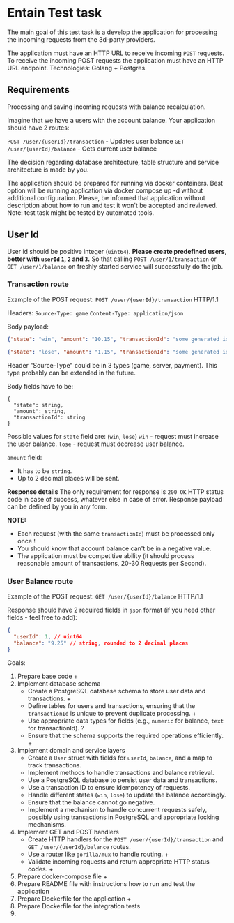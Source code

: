 # Entain Test task
The main goal of this test task is a develop the application for processing the incoming requests from the 3d-party providers.

The application must have an HTTP URL to receive incoming `POST` requests.
To receive the incoming POST requests the application must have an HTTP URL endpoint.
Technologies: Golang + Postgres.

## Requirements

Processing and saving incoming requests with balance recalculation.

Imagine that we have a users with the account balance.
Your application should have 2 routes:

`POST /user/{userId}/transaction` - Updates user balance
`GET /user/{userId}/balance` - Gets current user balance

The decision regarding database architecture, table structure and service architecture is made by you.

The application should be prepared for running via docker containers.
Best option will be running application via docker compose up -d without additional configuration.
Please, be informed that application without description about how to run and test it won't be accepted and reviewed.
Note: test task might be tested by automated tools.

## User Id
User id should be positive integer (`uint64`).
**Please create predefined users, better with `userId` `1`, `2` and `3`.**
So that calling `POST /user/1/transaction` or `GET /user/1/balance` on freshly started service will successfully do the job.

### Transaction route
Example of the POST request:
`POST /user/{userId}/transaction` HTTP/1.1

Headers:
`Source-Type: game`
`Content-Type: application/json`

Body payload:
```json
{"state": "win", "amount": "10.15", "transactionId": "some generated identificator"}
```

```json
{"state": "lose", "amount": "1.15", "transactionId": "some generated identificator"} 
```

Header "Source-Type" could be in 3 types (game, server, payment). This type probably can be extended in the future.

Body fields have to be:
```
{
  "state": string,
  "amount": string,
  "transactionId": string 
}
```

Possible values for `state` field are: (`win`, `lose`)
`win` - request must increase the user balance.
`lose` - request must decrease user balance.

`amount` field:
- It has to be `string`.
- Up to 2 decimal places will be sent.

**Response details**
The only requirement for response is `200 OK` HTTP status code in case of success, whatever else in case of error.
Response payload can be defined by you in any form.

**NOTE:**

- Each request (with the same `transactionId`) must be processed only once !
- You should know that account balance can't be in a negative value.
- The application must be competitive ability (it should process reasonable amount of transactions, 20-30 Requests per Second).

### User Balance route
Example of the POST request:
`GET /user/{userId}/balance` HTTP/1.1

Response should have 2 required fields in `json` format (if you need other fields - feel free to add):
```json
{
  "userId": 1, // uint64
  "balance": "9.25" // string, rounded to 2 decimal places
}
```

Goals:
1. Prepare base code +
2. Implement database schema
   - Create a PostgreSQL database schema to store user data and transactions. +
   - Define tables for users and transactions, ensuring that the `transactionId` is unique to prevent duplicate processing. +
   - Use appropriate data types for fields (e.g., `numeric` for balance, `text` for transactionId). ?
   - Ensure that the schema supports the required operations efficiently. +
2. Implement domain and service layers
   - Create a `User` struct with fields for `userId`, `balance`, and a map to track transactions.
   - Implement methods to handle transactions and balance retrieval.
   - Use a PostgreSQL database to persist user data and transactions.
   - Use a transaction ID to ensure idempotency of requests.
   - Handle different states (`win`, `lose`) to update the balance accordingly.
   - Ensure that the balance cannot go negative.
   - Implement a mechanism to handle concurrent requests safely, possibly using transactions in PostgreSQL and appropriate locking mechanisms.
3. Implement GET and POST handlers
   - Create HTTP handlers for the `POST /user/{userId}/transaction` and `GET /user/{userId}/balance` routes.
   - Use a router like `gorilla/mux` to handle routing. +
   - Validate incoming requests and return appropriate HTTP status codes. +
5. Prepare docker-compose file +
6. Prepare README file with instructions how to run and test the application
7. Prepare Dockerfile for the application +
8. Prepare Dockerfile for the integration tests
10. 